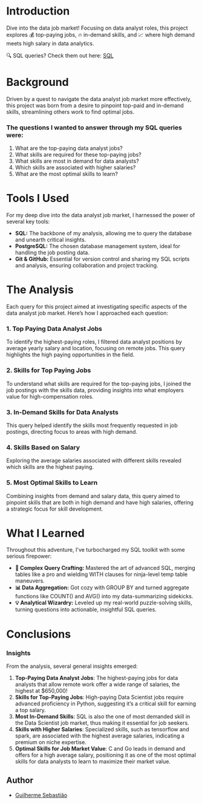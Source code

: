 # Introduction
Dive into the data job market! Focusing on data analyst roles, this project explores 💰 top-paying jobs, 🔥 in-demand skills, and 📈 where high demand meets high salary in data analytics.

🔍 SQL queries? Check them out here: [SQL](https://github.com/guievbs/sql-job-analysis/tree/main/analysis)

# Background
Driven by a quest to navigate the data analyst job market more effectively, this project was born from a desire to pinpoint top-paid and in-demand skills, streamlining others work to find optimal jobs.

### The questions I wanted to answer through my SQL queries were:

1. What are the top-paying data analyst jobs?
2. What skills are required for these top-paying jobs?
3. What skills are most in demand for data analysts?
4. Which skills are associated with higher salaries?
5. What are the most optimal skills to learn?

# Tools I Used
For my deep dive into the data analyst job market, I harnessed the power of several key tools:

- **SQL:** The backbone of my analysis, allowing me to query the database and unearth critical insights.
- **PostgreSQL:** The chosen database management system, ideal for handling the job posting data.
- **Git & GitHub:** Essential for version control and sharing my SQL scripts and analysis, ensuring collaboration and project tracking.

# The Analysis
Each query for this project aimed at investigating specific aspects of the data analyst job market. Here’s how I approached each question:

### 1. Top Paying Data Analyst Jobs
To identify the highest-paying roles, I filtered data analyst positions by average yearly salary and location, focusing on remote jobs. This query highlights the high paying opportunities in the field.


### 2. Skills for Top Paying Jobs
To understand what skills are required for the top-paying jobs, I joined the job postings with the skills data, providing insights into what employers value for high-compensation roles.

### 3. In-Demand Skills for Data Analysts
This query helped identify the skills most frequently requested in job postings, directing focus to areas with high demand.


### 4. Skills Based on Salary
Exploring the average salaries associated with different skills revealed which skills are the highest paying.


### 5. Most Optimal Skills to Learn
Combining insights from demand and salary data, this query aimed to pinpoint skills that are both in high demand and have high salaries, offering a strategic focus for skill development.

# What I Learned

Throughout this adventure, I've turbocharged my SQL toolkit with some serious firepower:

- **🧩 Complex Query Crafting:** Mastered the art of advanced SQL, merging tables like a pro and wielding WITH clauses for ninja-level temp table maneuvers.
- **📊 Data Aggregation:** Got cozy with GROUP BY and turned aggregate functions like COUNT() and AVG() into my data-summarizing sidekicks.
- **💡 Analytical Wizardry:** Leveled up my real-world puzzle-solving skills, turning questions into actionable, insightful SQL queries.

# Conclusions

### Insights
From the analysis, several general insights emerged:

1. **Top-Paying Data Analyst Jobs**: The highest-paying jobs for data analysts that allow remote work offer a wide range of salaries, the highest at $650,000!
2. **Skills for Top-Paying Jobs**: High-paying Data Scientist jobs require advanced proficiency in Python, suggesting it’s a critical skill for earning a top salary.
3. **Most In-Demand Skills**: SQL is also the one of most demanded skill in the Data Scientist job market, thus making it essential for job seekers.
4. **Skills with Higher Salaries**: Specialized skills, such as tensorflow and spark, are associated with the highest average salaries, indicating a premium on niche expertise.
5. **Optimal Skills for Job Market Value**: C and Go leads in demand and offers for a high average salary, positioning it as one of the most optimal skills for data analysts to learn to maximize their market value.

## Author

- [Guilherme Sebastião](https://www.github.com/guievbs)
